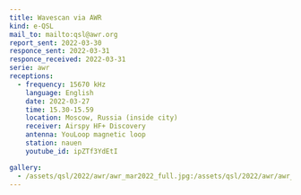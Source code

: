 ```yaml
---
title: Wavescan via AWR
kind: e-QSL
mail_to: mailto:qsl@awr.org
report_sent: 2022-03-30
responce_sent: 2022-03-31
responce_received: 2022-03-31
serie: awr
receptions:
  - frequency: 15670 kHz
    language: English
    date: 2022-03-27
    time: 15.30-15.59
    location: Moscow, Russia (inside city)
    receiver: Airspy HF+ Discovery
    antenna: YouLoop magnetic loop
    station: nauen
    youtube_id: ipZTf3YdEtI

gallery:
  - /assets/qsl/2022/awr/awr_mar2022_full.jpg:/assets/qsl/2022/awr/awr_mar2022_small.jpg
---
```

